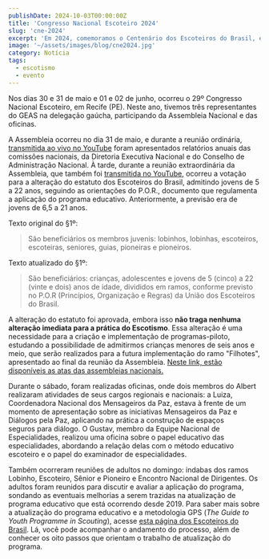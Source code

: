 ```yaml
---
publishDate: 2024-10-03T00:00:00Z
title: 'Congresso Nacional Escoteiro 2024'
slug: 'cne-2024'
excerpt: 'Em 2024, comemoramos o Centenário dos Escoteiros do Brasil, e tivemos representantes do GEAS no Congresso do Centenário. Saiba mais sobre o que aconteceu em Recife neste post.'
image: '~/assets/images/blog/cne2024.jpg'
category: Notícia
tags:
  - escotismo
  - evento
---
```


Nos dias 30 e 31 de maio e 01 e 02 de junho, ocorreu o 29º Congresso Nacional Escoteiro, em Recife (PE). Neste ano, tivemos três representantes do GEAS na delegação gaúcha, participando da Assembleia Nacional e das oficinas.

A Assembleia ocorreu no dia 31 de maio, e durante a reunião ordinária, [transmitida ao vivo no YouTube](https://www.youtube.com/watch?v=ZOLqU2FtaIY&ab_channel=EscoteirosdoBrasil) foram apresentados relatórios anuais das comissões nacionais, da Diretoria Executiva Nacional e do Conselho de Administração Nacional. À tarde, durante a reunião extraordinária da Assembleia, que também foi [transmitida no YouTube](https://www.youtube.com/watch?v=8hVBGzYLUSs&ab_channel=EscoteirosdoBrasil), ocorreu a votação para a alteração do estatuto dos Escoteiros do Brasil, admitindo jovens de 5 a 22 anos, seguindo as orientações do P.O.R., documento que regulamenta a aplicação do programa educativo. Anteriormente, a previsão era de jovens de 6,5 a 21 anos.

Texto original do §1º:

> São beneficiários os membros juvenis: lobinhos, lobinhas, escoteiros, escoteiras, seniores, guias, pioneiras e pioneiros.

Texto atualizado do §1º:

> São beneficiários: crianças, adolescentes e jovens de 5 (cinco) a 22 (vinte e dois) anos de idade, divididos em ramos, conforme previsto no P.O.R (Princípios, Organização e Regras) da União dos Escoteiros do Brasil.

A alteração do estatuto foi aprovada, embora isso **não traga nenhuma alteração imediata para a prática do Escotismo**. Essa alteração é uma necessidade para a criação e implementação de programas-piloto, estudando a possibilidade de admitirmos crianças menores de seis anos e meio, que serão realizados para a futura implementação do ramo "Filhotes", apresentado ao final da reunião da Assembleia. [Neste link, estão disponíveis as atas das assembleias nacionais.](https://www.escoteiros.org.br/downloads/)

Durante o sábado, foram realizadas oficinas, onde dois membros do Albert realizaram atividades de seus cargos regionais e nacionais: a Luiza, Coordenadora Nacional dos Mensageiros da Paz, estava à frente de um momento de apresentação sobre as iniciativas Mensageiros da Paz e Diálogos pela Paz, aplicando na prática a construção de espaços seguros para diálogo. O Gustav, membro da Equipe Nacional de Especialidades, realizou uma oficina sobre o papel educativo das especialidades, abordando a relação delas com o método educativo escoteiro e o papel do examinador de especialidades.

Também ocorreram reuniões de adultos no domingo: indabas dos ramos Lobinho, Escoteiro, Sênior e Pioneiro e Encontro Nacional de Dirigentes. Os adultos foram reunidos para discutir e avaliar a aplicação do programa, sondando as eventuais melhorias a serem trazidas na atualização de programa educativo que está ocorrendo desde 2019. Para saber mais sobre a atualização do programa educativo e a metodologia GPS (_The Guide to Youth Programme in Scouting_), acesse [esta página dos Escoteiros do Brasil](https://www.escoteiros.org.br/gps-programa-educativo/). Lá, você pode acompanhar o andamento do processo, além de conhecer os oito passos que orientam o trabalho de atualização do programa.
